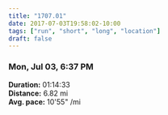 ```yaml
---
title: "1707.01"
date: 2017-07-03T19:58:02-10:00
tags: ["run", "short", "long", "location"]
draft: false
---
```


### Mon, Jul 03, 6:37 PM

**Duration:** 01:14:33  
**Distance:** 6.82 mi  
**Avg. pace:** 10'55" /mi